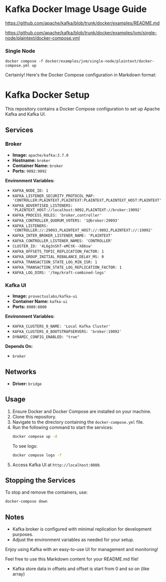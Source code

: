 # Kafka Docker Image Usage Guide

https://github.com/apache/kafka/blob/trunk/docker/examples/README.md

https://github.com/apache/kafka/blob/trunk/docker/examples/jvm/single-node/plaintext/docker-compose.yml

### Single Node

    docker compose -f docker/examples/jvm/single-node/plaintext/docker-compose.yml up

Certainly! Here's the Docker Compose configuration in Markdown format:


# Kafka Docker Setup

This repository contains a Docker Compose configuration to set up Apache Kafka and Kafka UI.

## Services

### Broker

- **Image:** `apache/kafka:3.7.0`
- **Hostname:** `broker`
- **Container Name:** `broker`
- **Ports:** `9092:9092`

**Environment Variables:**

- `KAFKA_NODE_ID: 1`
- `KAFKA_LISTENER_SECURITY_PROTOCOL_MAP: 'CONTROLLER:PLAINTEXT,PLAINTEXT:PLAINTEXT,PLAINTEXT_HOST:PLAINTEXT'`
- `KAFKA_ADVERTISED_LISTENERS: 'PLAINTEXT_HOST://localhost:9092,PLAINTEXT://broker:19092'`
- `KAFKA_PROCESS_ROLES: 'broker,controller'`
- `KAFKA_CONTROLLER_QUORUM_VOTERS: '1@broker:29093'`
- `KAFKA_LISTENERS: 'CONTROLLER://:29093,PLAINTEXT_HOST://:9092,PLAINTEXT://:19092'`
- `KAFKA_INTER_BROKER_LISTENER_NAME: 'PLAINTEXT'`
- `KAFKA_CONTROLLER_LISTENER_NAMES: 'CONTROLLER'`
- `CLUSTER_ID: '4L6g3nShT-eMCtK--X86sw'`
- `KAFKA_OFFSETS_TOPIC_REPLICATION_FACTOR: 1`
- `KAFKA_GROUP_INITIAL_REBALANCE_DELAY_MS: 0`
- `KAFKA_TRANSACTION_STATE_LOG_MIN_ISR: 1`
- `KAFKA_TRANSACTION_STATE_LOG_REPLICATION_FACTOR: 1`
- `KAFKA_LOG_DIRS: '/tmp/kraft-combined-logs'`

### Kafka UI

- **Image:** `provectuslabs/kafka-ui`
- **Container Name:** `kafka-ui`
- **Ports:** `8080:8080`

**Environment Variables:**

- `KAFKA_CLUSTERS_0_NAME: 'Local Kafka Cluster'`
- `KAFKA_CLUSTERS_0_BOOTSTRAPSERVERS: 'broker:19092'`
- `DYNAMIC_CONFIG_ENABLED: "true"`

**Depends On:**

- `broker`

## Networks

- **Driver:** `bridge`

## Usage

1. Ensure Docker and Docker Compose are installed on your machine.
2. Clone this repository.
3. Navigate to the directory containing the `docker-compose.yml` file.
4. Run the following command to start the services:
   ```sh
   docker compose up -d
   ```
   To see logs:
   ```sh
   docker compose logs -f
   ```
5. Access Kafka UI at `http://localhost:8080`.

## Stopping the Services

To stop and remove the containers, use:
```sh
docker-compose down
```

## Notes

- Kafka broker is configured with minimal replication for development purposes.
- Adjust the environment variables as needed for your setup.

Enjoy using Kafka with an easy-to-use UI for management and monitoring!

Feel free to use this Markdown content for your README.md file!

- Kafka store data in offsets and offset is start from 0 and so on (like array)